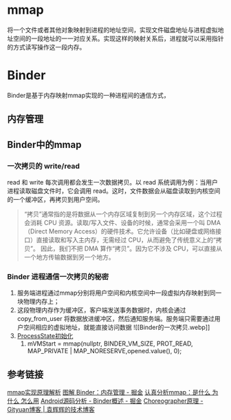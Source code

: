 # mmap
将一个文件或者其他对象映射到进程的地址空间，实现文件磁盘地址与进程虚拟地址空间的一段地址的一一对应关系。实现这样的映射关系后，进程就可以采用指针的方式读写操作这一段内存。
# Binder
Binder是基于内存映射mmap实现的一种进程间的通信方式，
## 内存管理

## Binder中的mmap
### 一次拷贝的 write/read
read 和 write 每次调用都会发生一次数据拷贝。以 read 系统调用为例：当用户进程读取磁盘文件时，它会调用 read。这时，文件数据会从磁盘读取到内核空间的一个缓冲区，再拷贝到用户空间。
> “拷贝”通常指的是将数据从一个内存区域复制到另一个内存区域，这个过程会消耗 CPU 资源。读取/写入文件、设备的时候，通常会采用一个叫 DMA（Direct Memory Access）的硬件技术。它允许设备（比如硬盘或网络接口）直接读取和写入主内存，无需经过 CPU，从而避免了传统意义上的“拷贝”。
> 因此，我们不把 DMA 算作“拷贝”。因为它不涉及 CPU，可以直接从一个地方传输数据到另一个地方。
### Binder 进程通信一次拷贝的秘密
1. 服务端进程通过mmap分别将用户空间和内核空间中一段虚拟内存映射到同一块物理内存上；
2. 这段物理内存作为缓冲区，客户端发送事务数据时，内核会通过 copy_from_user 将数据放进缓冲区，然后通知服务端。服务端只需要通过用户空间相应的虚拟地址，就能直接访问数据
![[Binder的一次拷贝.webp]]
1. [ProcessState初始化](https://cs.android.com/android/platform/superproject/+/android-13.0.0_r1:frameworks/native/libs/binder/ProcessState.cpp;l=485;bpv=1;bpt=0)
	1. mVMStart = mmap(nullptr, BINDER_VM_SIZE, PROT_READ, MAP_PRIVATE | MAP_NORESERVE,opened.value(), 0);

## 参考链接
[mmap实现原理解析](https://blog.csdn.net/weixin_42937012/article/details/121269058)
[图解 Binder：内存管理 - 掘金](https://juejin.cn/post/7244734179828203579)
[认真分析mmap：是什么 为什么 怎么用](https://www.cnblogs.com/huxiao-tee/p/4660352.html)
[Android源码分析 - Binder概述 - 掘金](https://juejin.cn/post/7059601252367204365)
[Choreographer原理 - Gityuan博客 | 袁辉辉的技术博客](http://gityuan.com/2017/02/25/choreographer/)
